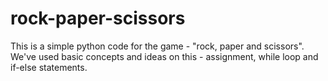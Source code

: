 # rock-paper-scissors

This is a simple python code for the game - "rock, paper and scissors".
We've used basic concepts and ideas on this - assignment, while loop and if-else statements.
